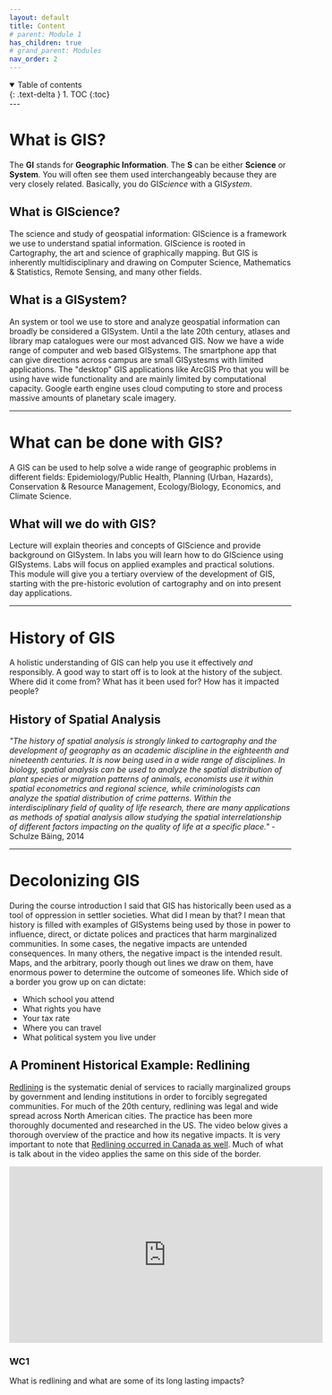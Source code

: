 ```yaml
---
layout: default
title: Content
# parent: Module 1
has_children: true
# grand_parent: Modules
nav_order: 2
---
```


<details open markdown="block">
  <summary>
    Table of contents
  </summary>
  {: .text-delta }
1. TOC
{:toc}
</details>
---

# What is GIS?

The **GI** stands for **Geographic Information**.  The **S** can be either **Science** or **System**.  You will often see them used interchangeably because they are very closely related.  Basically, you do GI*Science* with a GI*System*.

## What is GIScience?

The science and study of geospatial information: GIScience is a framework we use to understand spatial information.  GIScience is rooted in Cartography, the art and science of graphically mapping.  But GIS is inherently multidisciplinary and drawing on Computer Science, Mathematics & Statistics, Remote Sensing, and many other fields.

## What is a GISystem?

An system or tool we use to store and analyze geospatial information can broadly be considered a GISystem.  Until a the late 20th century, atlases and library map catalogues were our most advanced GIS.  Now we have a wide range of computer and web based GISystems.  The smartphone app that can give directions across campus are small GISystesms with limited applications.  The "desktop" GIS applications like ArcGIS Pro that you will be using have wide functionality and are mainly limited by computational capacity.  Google earth engine uses cloud computing to store and process massive amounts of planetary scale imagery.

---

# What can be done with GIS?

A GIS can be used to help solve a wide range of geographic problems in different fields: Epidemiology/Public Health, Planning (Urban, Hazards), Conservation & Resource Management, Ecology/Biology, Economics, and Climate Science.

## What will we do with GIS?

Lecture will explain theories and concepts of GIScience and provide background on GISystem.  In labs you will learn how to do GIScience using GISystems.  Labs will focus on applied examples and practical solutions.  This module will give you a tertiary overview of the development of GIS, starting with the pre-historic evolution of cartography and on into present day applications.

---

# History of GIS

A holistic understanding of GIS can help you use it effectively *and* responsibly.  A good way to start off is to look at the history of the subject.  Where did it come from?  What has it been used for?  How has it impacted people?

## History of Spatial Analysis 

*"The history of spatial analysis is strongly linked to cartography and the development of geography as an academic discipline in the eighteenth and nineteenth centuries. It is now being used in a wide range of disciplines. In biology, spatial analysis can be used to analyze the spatial distribution of plant species or migration patterns of animals, economists use it within spatial econometrics and regional science, while criminologists can analyze the spatial distribution of crime patterns. Within the interdisciplinary field of quality of life research, there are many applications as methods of spatial analysis allow studying the spatial interrelationship of different factors impacting on the quality of life at a specific place."*  - Schulze Bäing, 2014

---

# Decolonizing GIS

During the course introduction I said that GIS has historically been used as a tool of oppression in settler societies.  What did I mean by that?  I mean that history is filled with examples of GISystems being used by those in power to influence, direct, or dictate polices and practices that harm marginalized communities.  In some cases, the negative impacts are untended consequences.  In many others, the negative impact is the intended result.  Maps, and the arbitrary, poorly though out lines we draw on them, have enormous power to determine the outcome of someones life.  Which side of a border you grow up on can dictate:

* Which school you attend
* What rights you have
* Your tax rate
* Where you can travel
* What political system you live under


## A Prominent Historical Example: Redlining

[Redlining](https://en.wikipedia.org/wiki/Redlining) is the systematic denial of services to racially marginalized groups by government and lending institutions in order to forcibly segregated communities.  For much of the 20th century, redlining was legal and wide spread across North American cities.  The practice has been more thoroughly documented and researched in the US.  The video below gives a thorough overview of the practice and how its negative impacts.  It is very important to note that [Redlining occurred in Canada as well](https://www.jstor.org/stable/43100660).  Much of what is talk about in the video applies the same on this side of the border.


<iframe width="560" height="315" src="https://www.youtube.com/embed/pu2sKNJMH-k" title="YouTube video player" frameborder="0" allow="accelerometer; autoplay; clipboard-write; encrypted-media; gyroscope; picture-in-picture" allowfullscreen></iframe>

### WC1

What is redlining and what are some of its long lasting impacts?


